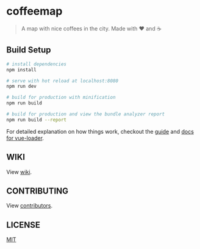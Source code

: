 # coffeemap

> A map with nice coffees in the city. Made with :heart: and :coffee:

## Build Setup

``` bash
# install dependencies
npm install

# serve with hot reload at localhost:8080
npm run dev

# build for production with minification
npm run build

# build for production and view the bundle analyzer report
npm run build --report
```

For detailed explanation on how things work, checkout the [guide](http://vuejs-templates.github.io/webpack/) and [docs for vue-loader](http://vuejs.github.io/vue-loader).


## WIKI

View [wiki](https://github.com/chicasprogramando/coffeemap/wiki).

## CONTRIBUTING

View [contributors](https://github.com/chicasprogramando/coffeemap/graphs/contributors).

## LICENSE

[MIT](./LICENSE)
